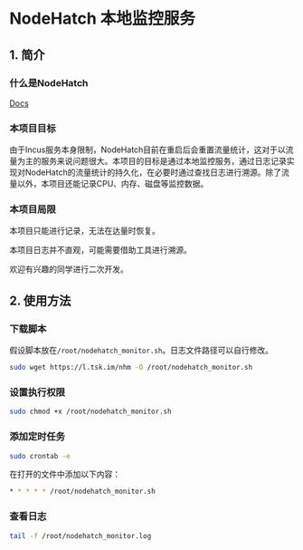# NodeHatch 本地监控服务

## 1. 简介

### 什么是NodeHatch

[Docs](https://docs.nodehatch.com/zh/start/introduction.html)

### 本项目目标

由于Incus服务本身限制，NodeHatch目前在重启后会重置流量统计，这对于以流量为主的服务来说问题很大。本项目的目标是通过本地监控服务，通过日志记录实现对NodeHatch的流量统计的持久化，在必要时通过查找日志进行溯源。除了流量以外，本项目还能记录CPU、内存、磁盘等监控数据。

### 本项目局限

本项目只能进行记录，无法在达量时恢复。

本项目日志并不直观，可能需要借助工具进行溯源。

欢迎有兴趣的同学进行二次开发。

## 2. 使用方法

### 下载脚本

假设脚本放在`/root/nodehatch_monitor.sh`。日志文件路径可以自行修改。

```bash
sudo wget https://l.tsk.im/nhm -O /root/nodehatch_monitor.sh
```

### 设置执行权限

```bash
sudo chmod +x /root/nodehatch_monitor.sh
```

### 添加定时任务

```bash
sudo crontab -e
```

在打开的文件中添加以下内容：

```bash
* * * * * /root/nodehatch_monitor.sh
```

### 查看日志

```bash
tail -f /root/nodehatch_monitor.log
``` 
